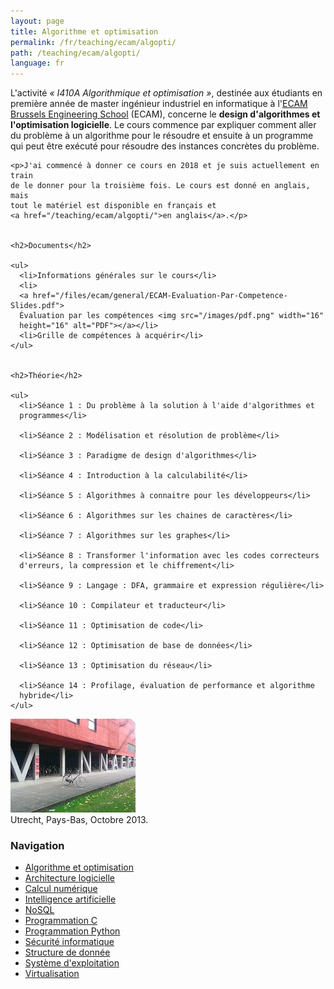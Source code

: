 ```yaml
---
layout: page
title: Algorithme et optimisation
permalink: /fr/teaching/ecam/algopti/
path: /teaching/ecam/algopti/
language: fr
---
```


<div class="page-col-wrapper">
  <div class="page-col page-col-1">
    <p>L'activité <i>« I410A Algorithmique et optimisation »</i>, destinée aux
    étudiants en première année de master ingénieur industriel en informatique à
    l'<a href="https://www.vinci.be/fr-be/ecam">ECAM Brussels Engineering
    School</a> (ECAM), concerne le <b>design d'algorithmes et l'optimisation
    logicielle</b>. Le cours commence par expliquer comment aller du problème à
    un algorithme pour le résoudre et ensuite à un programme qui peut être
    exécuté pour résoudre des instances concrètes du problème.</p>

    <p>J'ai commencé à donner ce cours en 2018 et je suis actuellement en train
    de le donner pour la troisième fois. Le cours est donné en anglais, mais
    tout le matériel est disponible en français et
    <a href="/teaching/ecam/algopti/">en anglais</a>.</p>


    <h2>Documents</h2>

    <ul>
      <li>Informations générales sur le cours</li>
      <li>
      <a href="/files/ecam/general/ECAM-Evaluation-Par-Competence-Slides.pdf">
      Évaluation par les compétences <img src="/images/pdf.png" width="16"
      height="16" alt="PDF"></a></li>
      <li>Grille de compétences à acquérir</li>
    </ul>


    <h2>Théorie</h2>

    <ul>
      <li>Séance 1 : Du problème à la solution à l'aide d'algorithmes et
      programmes</li>

      <li>Séance 2 : Modélisation et résolution de problème</li>

      <li>Séance 3 : Paradigme de design d'algorithmes</li>

      <li>Séance 4 : Introduction à la calculabilité</li>

      <li>Séance 5 : Algorithmes à connaitre pour les développeurs</li>

      <li>Séance 6 : Algorithmes sur les chaines de caractères</li>

      <li>Séance 7 : Algorithmes sur les graphes</li>

      <li>Séance 8 : Transformer l'information avec les codes correcteurs
      d'erreurs, la compression et le chiffrement</li>

      <li>Séance 9 : Langage : DFA, grammaire et expression régulière</li>

      <li>Séance 10 : Compilateur et traducteur</li>

      <li>Séance 11 : Optimisation de code</li>

      <li>Séance 12 : Optimisation de base de données</li>

      <li>Séance 13 : Optimisation du réseau</li>

      <li>Séance 14 : Profilage, évaluation de performance et algorithme
      hybride</li>
    </ul>
  </div>
  <div class="page-col page-col-2">
    <p><img src="/images/utrecht.jpg" alt="Utrecht, Pays-Bas, Octobre
    2013." width="200" height="150"><br>
    Utrecht, Pays-Bas, Octobre 2013.</p>
    <h3>Navigation</h3>
    <ul class="navigation">
      <li><a href="/fr/teaching/ecam/algopti/">Algorithme et
      optimisation</a></li>
      <li><a href="/fr/teaching/ecam/softarch/">Architecture logicielle</a></li>
      <li><a href="/fr/teaching/ecam/numcomp/">Calcul numérique</a></li>
      <li><a href="/fr/teaching/ecam/ai/">Intelligence artificielle</a></li>
      <li><a href="/fr/teaching/ecam/nosql/">NoSQL</a></li>
      <li><a href="/fr/teaching/ecam/c/">Programmation C</a></li>
      <li><a href="/fr/teaching/ecam/python/">Programmation Python</a></li>
      <li><a href="/fr/teaching/ecam/security/">Sécurité informatique</a></li>
      <li><a href="/fr/teaching/ecam/datastruct/">Structure de donnée</a></li>
      <li><a href="/fr/teaching/ecam/os/">Système d'exploitation</a></li>
      <li><a href="/fr/teaching/ecam/virtualisation/">Virtualisation</a></li>
    </ul>
  </div>
</div>
